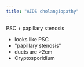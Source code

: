 ```yaml
---
title: "AIDS cholangiopathy"
---
```

PSC + papillary stenosis

- looks like PSC 
- &quot;papillary stenosis&quot;
- ducts are &gt;2cm
- Cryptosporidium

